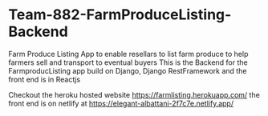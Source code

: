 # Team-882-FarmProduceListing-Backend
Farm Produce Listing App to enable resellars to list farm produce to help farmers sell and transport to eventual buyers This is the Backend for the FarmproducListing app build on Django, Django RestFramework and the front end is in Reactjs

Checkout the heroku hosted website https://farmlisting.herokuapp.com/ the front end is on netlify at https://elegant-albattani-2f7c7e.netlify.app/